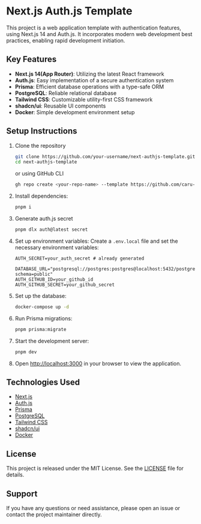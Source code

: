 # Next.js Auth.js Template

This project is a web application template with authentication features, using Next.js 14 and Auth.js. It incorporates modern web development best practices, enabling rapid development initiation.

## Key Features

- **Next.js 14(App Router)**: Utilizing the latest React framework
- **Auth.js**: Easy implementation of a secure authentication system
- **Prisma**: Efficient database operations with a type-safe ORM
- **PostgreSQL**: Reliable relational database
- **Tailwind CSS**: Customizable utility-first CSS framework
- **shadcn/ui**: Reusable UI components
- **Docker**: Simple development environment setup

## Setup Instructions

1. Clone the repository

   ```bash
   git clone https://github.com/your-username/next-authjs-template.git
   cd next-authjs-template
   ```

   or using GitHub CLI

   ```bash
   gh repo create <your-repo-name> --template https://github.com/caru-ini/next-authjs-template --clone
   ```

2. Install dependencies:

   ```bash
   pnpm i
   ```

3. Generate auth.js secret

   ```bash
   pnpm dlx auth@latest secret
   ```

4. Set up environment variables:
   Create a `.env.local` file and set the necessary environment variables:

   ```env
   AUTH_SECRET=your_auth_secret # already generated

   DATABASE_URL="postgresql://postgres:postgres@localhost:5432/postgres?schema=public"
   AUTH_GITHUB_ID=your_github_id
   AUTH_GITHUB_SECRET=your_github_secret
   ```

5. Set up the database:

   ```bash
   docker-compose up -d
   ```

6. Run Prisma migrations:

   ```bash
   pnpm prisma:migrate
   ```

7. Start the development server:

   ```bash
   pnpm dev
   ```

8. Open [http://localhost:3000](http://localhost:3000) in your browser to view the application.

## Technologies Used

- [Next.js](https://nextjs.org/)
- [Auth.js](https://authjs.dev/)
- [Prisma](https://www.prisma.io/)
- [PostgreSQL](https://www.postgresql.org/)
- [Tailwind CSS](https://tailwindcss.com/)
- [shadcn/ui](https://ui.shadcn.com/)
- [Docker](https://www.docker.com/)

## License

This project is released under the MIT License. See the [LICENSE](LICENSE) file for details.

## Support

If you have any questions or need assistance, please open an issue or contact the project maintainer directly.
